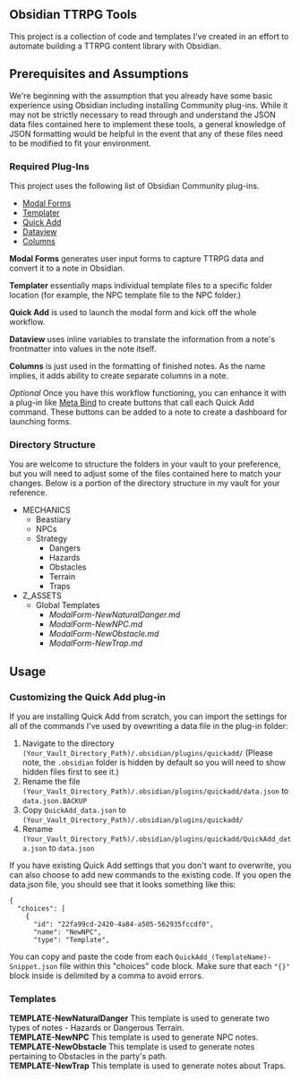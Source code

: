 ## Obsidian TTRPG Tools

This project is a collection of code and templates I've created in an effort to automate building a TTRPG content library with Obsidian. 

## Prerequisites and Assumptions

We're beginning with the assumption that you already have some basic experience using Obsidian including installing Community plug-ins. While it may not be strictly necessary to read through and understand the JSON data files contained here to implement these tools, a general knowledge of JSON formatting would be helpful in the event that any of these files need to be modified to fit your environment. 

### Required Plug-Ins

This project uses the following list of Obsidian Community plug-ins. 

+ [Modal Forms](https://github.com/danielo515/obsidian-modal-form)
+ [Templater](https://github.com/SilentVoid13/Templater)
+ [Quick Add](https://github.com/chhoumann/quickadd)
+ [Dataview](https://blacksmithgu.github.io/obsidian-dataview/)
+ [Columns](https://github.com/tnichols217/obsidian-columns)

**Modal Forms** generates user input forms to capture TTRPG data and convert it to a note in Obsidian. 

**Templater** essentially maps individual template files to a specific folder location (for example, the NPC template file to the NPC folder.)

**Quick Add** is used to launch the modal form and kick off the whole workflow.

**Dataview** uses inline variables to translate the information from a note's frontmatter into values in the note itself.

**Columns** is just used in the formatting of finished notes. As the name implies, it adds ability to create separate columns in a note. 

*Optional* Once you have this workflow functioning, you can enhance it with a plug-in like [Meta Bind](https://github.com/mProjectsCode/obsidian-meta-bind-plugin) to create buttons that call each Quick Add command. These buttons can be added to a note to create a dashboard for launching forms. 

### Directory Structure

You are welcome to structure the folders in your vault to your preference, but you will need to adjust some of the files contained here to match your changes. Below is a portion of the directory structure in my vault for your reference. 

+ MECHANICS
    + Beastiary
    + NPCs
    + Strategy
        + Dangers
        + Hazards
        + Obstacles
        + Terrain
        + Traps
+ Z_ASSETS
    + Global Templates
        + _ModalForm-NewNaturalDanger.md_
        + _ModalForm-NewNPC.md_
        + _ModalForm-NewObstacle.md_
        + _ModalForm-NewTrap.md_

## Usage

### Customizing the Quick Add plug-in

If you are installing Quick Add from scratch, you can import the settings for all of the commands I've used by ovewriting a data file in the plug-in folder: 

1. Navigate to the directory `(Your_Vault_Directory_Path)/.obsidian/plugins/quickadd/` (Please note, the `.obsidian` folder is hidden by default so you will need to show hidden files first to see it.)
2. Rename the file `(Your_Vault_Directory_Path)/.obsidian/plugins/quickadd/data.json` to `data.json.BACKUP`
3. Copy `QuickAdd_data.json` to `(Your_Vault_Directory_Path)/.obsidian/plugins/quickadd/`
4. Rename `(Your_Vault_Directory_Path)/.obsidian/plugins/quickadd/QuickAdd_data.json` to `data.json`

If you have existing Quick Add settings that you don't want to overwrite, you can also choose to add new commands to the existing code. If you open the data.json file, you should see that it looks something like this: 

```
{
  "choices": [
    {
      "id": "22fa99cd-2420-4a84-a505-562935fccdf0",
      "name": "NewNPC",
      "type": "Template",
```

You can copy and paste the code from each `QuickAdd_(TemplateName)-Snippet.json` file within this "choices" code block. Make sure that each `"{}"` block inside is delimited by a comma to avoid errors. 

### Templates

**TEMPLATE-NewNaturalDanger** This template is used to generate two types of notes - Hazards or Dangerous Terrain. <br>
**TEMPLATE-NewNPC** This template is used to generate NPC notes. <br>
**TEMPLATE-NewObstacle** This template is used to generate notes pertaining to Obstacles in the party's path. <br>
**TEMPLATE-NewTrap** This template is used to generate notes about Traps. <br>

